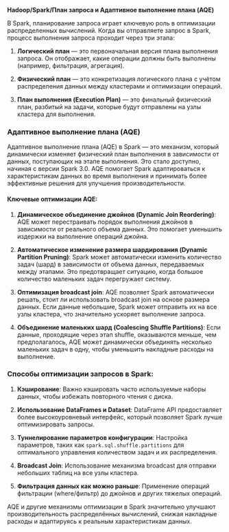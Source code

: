 **Hadoop/Spark/План запроса и Адаптивное выполнение плана (AQE)**

В Spark, планирование запроса играет ключевую роль в оптимизации распределенных вычислений. Когда вы отправляете запрос в Spark, процесс выполнения запроса проходит через три этапа:

1. **Логический план** — это первоначальная версия плана выполнения запроса. Он отображает, какие операции должны быть выполнены (например, фильтрация, агрегация).
   
2. **Физический план** — это конкретизация логического плана с учётом распределения данных между кластерами и оптимизации операций.

3. **План выполнения (Execution Plan)** — это финальный физический план, разбитый на задачи, которые будут отправлены на узлы кластера для выполнения.

### Адаптивное выполнение плана (AQE)

Адаптивное выполнение плана (AQE) в Spark — это механизм, который динамически изменяет физический план выполнения в зависимости от данных, поступающих на этапе выполнения. Это стало доступно, начиная с версии Spark 3.0. AQE помогает Spark адаптироваться к характеристикам данных во время выполнения и принимать более эффективные решения для улучшения производительности.

#### Ключевые оптимизации AQE:

1. **Динамическое объединение джойнов (Dynamic Join Reordering)**:
   AQE может перестраивать порядок выполнения джойнов в зависимости от реального объема данных. Это помогает уменьшить издержки на выполнение операций джойна.

2. **Автоматическое изменение размера шардирования (Dynamic Partition Pruning)**:
   Spark может автоматически изменить количество задач (шард) в зависимости от объема данных, передаваемых между этапами. Это предотвращает ситуацию, когда большое количество маленьких задач перегружает систему.

3. **Оптимизация broadcast join**:
   AQE позволяет Spark автоматически решать, стоит ли использовать broadcast join на основе размера данных. Если данные небольшие, Spark может отправить их на все узлы кластера, что значительно ускоряет выполнение запроса.

4. **Объединение маленьких шард (Coalescing Shuffle Partitions)**:
   Если данные, проходящие через этап shuffle, оказываются меньше, чем предполагалось, AQE может динамически объединять несколько маленьких задач в одну, чтобы уменьшить накладные расходы на выполнение.

### Способы оптимизации запросов в Spark:

1. **Кэширование**: Важно кэшировать часто используемые наборы данных, чтобы избежать повторного чтения с диска.
   
2. **Использование DataFrames и Dataset**: DataFrame API предоставляет более высокоуровневый интерфейс, который позволяет Spark лучше оптимизировать запросы.

3. **Туннелирование параметров конфигурации**: Настройка параметров, таких как `spark.sql.shuffle.partitions` для оптимального управления количеством задач и их распределения.

4. **Broadcast Join**: Использование механизма broadcast для отправки небольших таблиц на все узлы кластера.

5. **Фильтрация данных как можно раньше**: Применение операций фильтрации (where/фильтр) до джойнов и других тяжелых операций.

AQE и другие механизмы оптимизации в Spark значительно улучшают производительность распределённых вычислений, снижая накладные расходы и адаптируясь к реальным характеристикам данных.